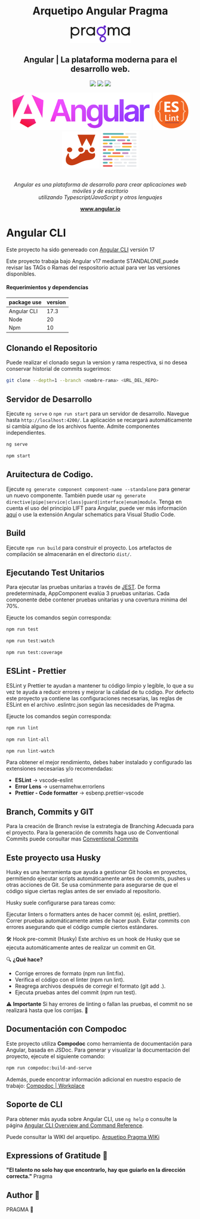 <h1 align="center">Arquetipo Angular Pragma</h1>
<div align="center">
  <picture >
    <source media="(prefers-color-scheme: dark)" srcset="https://github.com/fernando-jaramillo-pragma/fernando-jaramillo-pragma/blob/cea4d0f148a7a46b43ab1bf84c7f4e456a166e09/tecnologias/pragma_solido_ok.png">
    <source media="(prefers-color-scheme: light)" srcset="https://github.com/fernando-jaramillo-pragma/fernando-jaramillo-pragma/blob/cea4d0f148a7a46b43ab1bf84c7f4e456a166e09/tecnologias/pragma_blanco_ok.png">
    <img alt="Logo Pragma" src="https://github.com/fernando-jaramillo-pragma/fernando-jaramillo-pragma/blob/cea4d0f148a7a46b43ab1bf84c7f4e456a166e09/tecnologias/pragma_blanco_ok.png" width="auto" height="50px">
  </picture>
</div>

<h2 align="center">Angular | La plataforma moderna para el desarrollo web.</h2>




<p align="center">
  <img src="https://img.shields.io/badge/Angular-v17-green?logo=angular" />
  <img src="https://img.shields.io/badge/Standalone-Components-blue" />
  <img src="https://img.shields.io/badge/license-MIT-green" />
</p>


<p align="center">
  <img src="https://github.com/fernando-jaramillo-pragma/fernando-jaramillo-pragma/blob/56dde5d42a52d5a25e890c03785a28c9047b2263/tecnologias/angular_ok.png" alt="angular-logo" width="auto" height="100px"/>

  <img src="https://github.com/fernando-jaramillo-pragma/fernando-jaramillo-pragma/blob/56dde5d42a52d5a25e890c03785a28c9047b2263/tecnologias/eslint_ok.png" alt="eslint-logo" width="auto" height="100px"/>

  <img src="https://github.com/fernando-jaramillo-pragma/fernando-jaramillo-pragma/blob/56dde5d42a52d5a25e890c03785a28c9047b2263/tecnologias/jest_ok.png" alt="jest-logo" width="auto" height="100px"/>

  <img src="https://github.com/fernando-jaramillo-pragma/fernando-jaramillo-pragma/blob/56dde5d42a52d5a25e890c03785a28c9047b2263/tecnologias/prettier_ok.png" alt="prettier-logo" width="auto" height="100px"/>

  <br>
  <br>
  <p align="center">
  <i>Angular es una plataforma de desarrollo para crear aplicaciones web móviles y de escritorio <br> utilizando Typescript/JavaScript y otros lenguajes</i>
  </p>
</p>

<p align="center">
  <a href="https://angular.io/docs" target="_blank">
    <strong>www.angular.io</strong>
  </a>
  <br>
</p>


# Angular CLI

Este proyecto ha sido genereado con [Angular CLI](https://github.com/angular/angular-cli) versión 17

Este proyecto trabaja bajo Angular v17 mediante STANDALONE,puede revisar las TAGs o Ramas del respositorio actual para ver las versiones disponibles.


#### Requerimientos y dependencias

|  package use  |  version  |
|---------------|-----------|
|  Angular CLI  |  17.3     |
|  Node         |  20       |
|  Npm          |  10       |


## Clonando el Repositorio

Puede realizar el clonado segun la version y rama respectiva, si no desea conservar historial de commits sugerimos:

```bash 
git clone --depth=1 --branch <nombre-rama> <URL_DEL_REPO>
``` 


## Servidor de Desarrollo

Ejecute `ng serve` o `npm run start` para un servidor de desarrollo. Navegue hasta `http://localhost:4200/`. La aplicación se recargará automáticamente si cambia alguno de los archivos fuente. Admite componentes independientes.

```bash 
ng serve
``` 

```bash
npm start
``` 


## Aruitectura de Codigo.

Ejecute `ng generate component component-name --standalone` para generar un nuevo componente. También puede usar `ng generate directive|pipe|service|class|guard|interface|enum|module`. Tenga en cuenta el uso del principio LIFT para Angular, puede ver más información [aquí](https://pragma.workplace.com/work/knowledge/3162767777360606) o use la extensión Angular schematics para Visual Studio Code.


## Build

Ejecute `npm run build` para construir el proyecto. Los artefactos de compilación se almacenarán en el directorio `dist/`.

## Ejecutando Test Unitarios

Para ejecutar las pruebas unitarias a través de [JEST](https://jestjs.io/docs/getting-startedo). De forma predeterminada, AppComponent evalúa 3 pruebas unitarias. Cada componente debe contener pruebas unitarias y una covertura minima del 70%. 

Ejeucte los comandos según corresponda:

```bash 
npm run test
``` 
```bash 
npm run test:watch
``` 

```bash 
npm run test:coverage
``` 

## ESLint - Prettier

ESLint y Prettier te ayudan a mantener tu código limpio y legible, lo que a su vez te ayuda a reducir errores y mejorar la calidad de tu código. Por defecto este proyecto ya contiene las configuraciones necesarias, las reglas de ESLint en el archivo .eslintrc.json según las necesidades de Pragma.

Ejeucte los comandos según corresponda:

```bash 
npm run lint
``` 

```bash
npm run lint-all 
``` 

```bash
npm run lint-watch
``` 

Para obtener el mejor rendimiento, debes haber instalado y configurado las extensiones necesarias y/o recomendadas:
- **ESLint** -> vscode-eslint
- **Error Lens** -> usernamehw.errorlens
- **Prettier - Code formatter** -> esbenp.prettier-vscode

## Branch, Commits y GIT

Para la creación de Branch revise la estrategia de Branching Adecuada para el proyecto. 
Para la generación de commits haga uso de Conventional Commits puede consultar mas [Conventional Commits](https://www.conventionalcommits.org/en/v1.0.0/)

## Este proyecto usa Husky

Husky es una herramienta que ayuda a gestionar Git hooks en proyectos, permitiendo ejecutar scripts automáticamente antes de commits, pushes u otras acciones de Git. Se usa comúnmente para asegurarse de que el código sigue ciertas reglas antes de ser enviado al repositorio.

Husky suele configurarse para tareas como:

Ejecutar linters o formatters antes de hacer commit (ej. eslint, prettier).
Correr pruebas automáticamente antes de hacer push.
Evitar commits con errores asegurando que el código cumple ciertos estándares.


🛠️ Hook pre-commit (Husky)
Este archivo es un hook de Husky que se ejecuta automáticamente antes de realizar un commit en Git.

🔍 **¿Qué hace?**
- Corrige errores de formato (npm run lint:fix).
- Verifica el código con el linter (npm run lint).
- Reagrega archivos después de corregir el formato (git add .).
- Ejecuta pruebas antes del commit (npm run test).

⚠️ **Importante**
Si hay errores de linting o fallan las pruebas, el commit no se realizará hasta que los corrijas. 🚀

## Documentación con Compodoc

Este proyecto utiliza **Compodoc** como herramienta de documentación para Angular, basada en JSDoc. Para generar y visualizar la documentación del proyecto, ejecute el siguiente comando:

```bash
npm run compodoc:build-and-serve
``` 

Además, puede encontrar información adicional en nuestro espacio de trabajo:  [Compodoc | Workplace](https://pragma.workplace.com/work/knowledge/3174035239567193)

## Soporte de CLI

Para obtener más ayuda sobre Angular CLI, use `ng help` o consulte la página [Angular CLI Overview and Command Reference](https://angular.io/cli).

Puede consultar la WIKI del arquetipo. [Arquetipo Pragma WIKi](https://gitlab.com/pragma-arquetipos-front/arquetipo-angular-pragma/-/wikis/home)

## Expressions of Gratitude 🎁

<b>"El talento no solo hay que encontrarlo, hay que guiarlo en la dirección correcta."</b> Pragma

## Author 🤖

PRAGMA 💜
